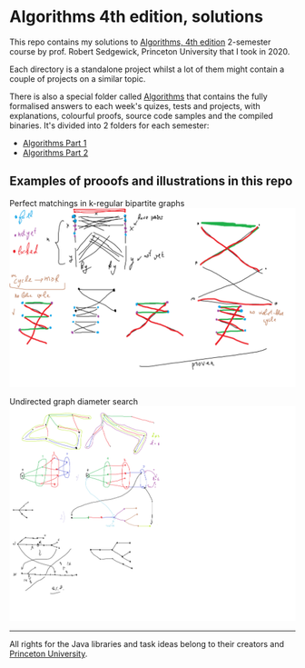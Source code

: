 # Algorithms 4th edition, solutions
This repo contains my solutions to [Algorithms, 4th edition](https://algs4.cs.princeton.edu/home/) 2-semester course by prof. Robert Sedgewick, Princeton University that I took in 2020.

Each directory is a standalone project whilst a lot of them might contain a couple of projects on a similar topic.

There is also a special folder called [Algorithms](Algorithms) that contains the fully formalised answers to each week's quizes, tests and projects, with explanations, colourful proofs, source code samples and the compiled binaries.
It's divided into 2 folders for each semester:
- [Algorithms Part 1](Algorithms/Algorithms%20Part%201)
- [Algorithms Part 2](Algorithms/Algorithms%20Part%202)

## Examples of prooofs and illustrations in this repo
Perfect matchings in k-regular bipartite graphs
![bipartite](images/Perfect%20matchings%20in%20k-regular%20bipartite%20graphs.png)

Undirected graph diameter search
![graphs](images/graphs.png)

---
All rights for the Java libraries and task ideas belong to their creators and [Princeton University](https://algs4.cs.princeton.edu/home/).